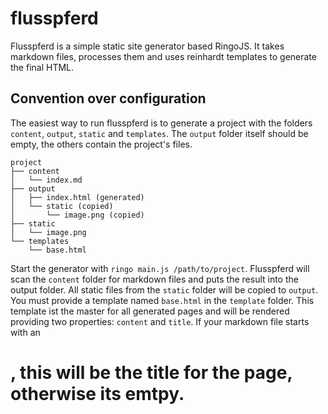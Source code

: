 # flusspferd

Flusspferd is a simple static site generator based RingoJS. It takes markdown files, processes them and uses
reinhardt templates to generate the final HTML.

## Convention over configuration

The easiest way to run flusspferd is to generate a project with the folders `content`, `output`, `static` and `templates`.
The `output` folder itself should be empty, the others contain the project's files.

    project
    ├── content
    │   └── index.md
    ├── output
    │   ├── index.html (generated)
    │   └── static (copied)
    │       └── image.png (copied)
    ├── static
    │   └── image.png
    └── templates
        └── base.html

Start the generator with `ringo main.js /path/to/project`.
Flusspferd will scan the `content` folder for markdown files and puts the result into the output folder.
All static files from the `static` folder will be copied to `output`.
You must provide a template named `base.html` in the `template` folder.
This template ist the master for all generated pages and will be rendered providing two properties: `content` and `title`.
If your markdown file starts with an <h1>, this will be the title for the page, otherwise its emtpy.
